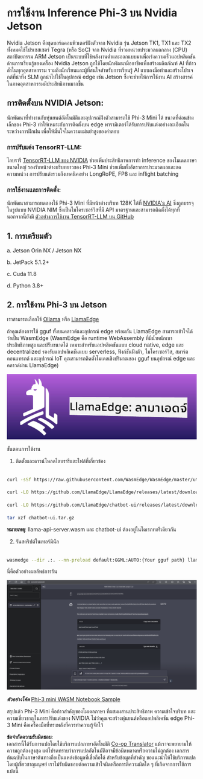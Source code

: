 <!--
CO_OP_TRANSLATOR_METADATA:
{
  "original_hash": "be4101a30d98e95a71d42c276e8bcd37",
  "translation_date": "2025-07-16T20:42:42+00:00",
  "source_file": "md/01.Introduction/03/Jetson_Inference.md",
  "language_code": "th"
}
-->
# **การใช้งาน Inference Phi-3 บน Nvidia Jetson**

Nvidia Jetson คือชุดบอร์ดคอมพิวเตอร์ฝังตัวจาก Nvidia รุ่น Jetson TK1, TX1 และ TX2 ทั้งหมดใช้โปรเซสเซอร์ Tegra (หรือ SoC) จาก Nvidia ที่รวมหน่วยประมวลผลกลาง (CPU) สถาปัตยกรรม ARM Jetson เป็นระบบที่ใช้พลังงานต่ำและออกแบบมาเพื่อเร่งความเร็วแอปพลิเคชันด้านการเรียนรู้ของเครื่อง Nvidia Jetson ถูกใช้โดยนักพัฒนามืออาชีพเพื่อสร้างผลิตภัณฑ์ AI ที่ก้าวล้ำในทุกอุตสาหกรรม รวมถึงนักเรียนและผู้ที่สนใจสำหรับการเรียนรู้ AI แบบลงมือทำและสร้างโปรเจกต์ที่น่าทึ่ง SLM ถูกนำไปใช้ในอุปกรณ์ edge เช่น Jetson ซึ่งจะช่วยให้การใช้งาน AI สร้างสรรค์ในภาคอุตสาหกรรมมีประสิทธิภาพมากขึ้น

## การติดตั้งบน NVIDIA Jetson:
นักพัฒนาที่ทำงานกับหุ่นยนต์อัตโนมัติและอุปกรณ์ฝังตัวสามารถใช้ Phi-3 Mini ได้ ขนาดที่ค่อนข้างเล็กของ Phi-3 ทำให้เหมาะกับการติดตั้งบน edge พารามิเตอร์ได้รับการปรับแต่งอย่างละเอียดในระหว่างการฝึกฝน เพื่อให้มั่นใจในความแม่นยำสูงของคำตอบ

### การปรับแต่ง TensorRT-LLM:
ไลบรารี [TensorRT-LLM ของ NVIDIA](https://github.com/NVIDIA/TensorRT-LLM?WT.mc_id=aiml-138114-kinfeylo) ช่วยเพิ่มประสิทธิภาพการทำ inference ของโมเดลภาษาขนาดใหญ่ รองรับหน้าต่างบริบทยาวของ Phi-3 Mini ช่วยเพิ่มทั้งอัตราการประมวลผลและลดความหน่วง การปรับแต่งรวมถึงเทคนิคอย่าง LongRoPE, FP8 และ inflight batching

### การใช้งานและการติดตั้ง:
นักพัฒนาสามารถทดลองใช้ Phi-3 Mini ที่มีหน้าต่างบริบท 128K ได้ที่ [NVIDIA's AI](https://www.nvidia.com/en-us/ai-data-science/generative-ai/) ซึ่งถูกบรรจุในรูปแบบ NVIDIA NIM ซึ่งเป็นไมโครเซอร์วิสที่มี API มาตรฐานและสามารถติดตั้งได้ทุกที่ นอกจากนี้ยังมี [ตัวอย่างการใช้งาน TensorRT-LLM บน GitHub](https://github.com/NVIDIA/TensorRT-LLM)

## **1. การเตรียมตัว**

a. Jetson Orin NX / Jetson NX

b. JetPack 5.1.2+

c. Cuda 11.8

d. Python 3.8+

## **2. การใช้งาน Phi-3 บน Jetson**

เราสามารถเลือกใช้ [Ollama](https://ollama.com) หรือ [LlamaEdge](https://llamaedge.com)

ถ้าคุณต้องการใช้ gguf ทั้งบนคลาวด์และอุปกรณ์ edge พร้อมกัน LlamaEdge สามารถเข้าใจได้ว่าเป็น WasmEdge (WasmEdge คือ runtime WebAssembly ที่มีน้ำหนักเบา ประสิทธิภาพสูง และปรับขนาดได้ เหมาะสำหรับแอปพลิเคชันแบบ cloud native, edge และ decentralized รองรับแอปพลิเคชันแบบ serverless, ฟังก์ชันฝังตัว, ไมโครเซอร์วิส, สมาร์ตคอนแทรกต์ และอุปกรณ์ IoT คุณสามารถติดตั้งโมเดลเชิงปริมาณของ gguf บนอุปกรณ์ edge และคลาวด์ผ่าน LlamaEdge)

![llamaedge](../../../../../translated_images/llamaedge.e9d6ff96dff11cf729d0c895601ffb284d46998dd44022f5a3ebd3745c91e7db.th.jpg)

ขั้นตอนการใช้งาน

1. ติดตั้งและดาวน์โหลดไลบรารีและไฟล์ที่เกี่ยวข้อง

```bash

curl -sSf https://raw.githubusercontent.com/WasmEdge/WasmEdge/master/utils/install.sh | bash -s -- --plugin wasi_nn-ggml

curl -LO https://github.com/LlamaEdge/LlamaEdge/releases/latest/download/llama-api-server.wasm

curl -LO https://github.com/LlamaEdge/chatbot-ui/releases/latest/download/chatbot-ui.tar.gz

tar xzf chatbot-ui.tar.gz

```

**หมายเหตุ**: llama-api-server.wasm และ chatbot-ui ต้องอยู่ในไดเรกทอรีเดียวกัน

2. รันสคริปต์ในเทอร์มินัล

```bash

wasmedge --dir .:. --nn-preload default:GGML:AUTO:{Your gguf path} llama-api-server.wasm -p phi-3-chat

```

นี่คือตัวอย่างผลลัพธ์การรัน

![llamaedgerun](../../../../../translated_images/llamaedgerun.bed921516c9a821cf23486eee46e18241c442f862976040c2681b36b905125a6.th.png)

***ตัวอย่างโค้ด*** [Phi-3 mini WASM Notebook Sample](https://github.com/Azure-Samples/Phi-3MiniSamples/tree/main/wasm)

สรุปแล้ว Phi-3 Mini คือก้าวสำคัญของโมเดลภาษา ที่ผสมผสานประสิทธิภาพ ความเข้าใจบริบท และความเชี่ยวชาญในการปรับแต่งของ NVIDIA ไม่ว่าคุณจะสร้างหุ่นยนต์หรือแอปพลิเคชัน edge Phi-3 Mini คือเครื่องมือที่ทรงพลังที่ควรทำความรู้จักไว้

**ข้อจำกัดความรับผิดชอบ**:  
เอกสารนี้ได้รับการแปลโดยใช้บริการแปลภาษาอัตโนมัติ [Co-op Translator](https://github.com/Azure/co-op-translator) แม้เราจะพยายามให้ความถูกต้องสูงสุด แต่โปรดทราบว่าการแปลอัตโนมัติอาจมีข้อผิดพลาดหรือความไม่ถูกต้อง เอกสารต้นฉบับในภาษาต้นทางถือเป็นแหล่งข้อมูลที่เชื่อถือได้ สำหรับข้อมูลที่สำคัญ ขอแนะนำให้ใช้บริการแปลโดยผู้เชี่ยวชาญมนุษย์ เราไม่รับผิดชอบต่อความเข้าใจผิดหรือการตีความผิดใด ๆ ที่เกิดจากการใช้การแปลนี้